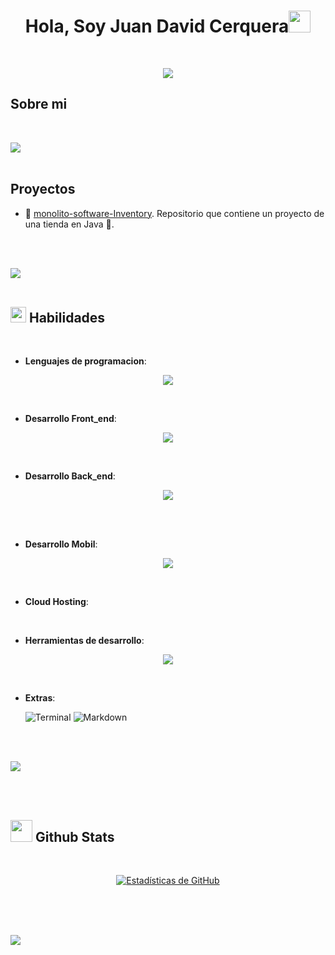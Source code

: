 
<h1 align="center"><b>Hola, Soy Juan David Cerquera</b><img src="https://media.giphy.com/media/hvRJCLFzcasrR4ia7z/giphy.gif" width="35"></h1>
<br>
<p align="center">
  <a href="https://github.com/DenverCoder1/readme-typing-svg"><img src="https://readme-typing-svg.herokuapp.com?font=Time+New+Roman&color=cyan&size=25&center=true&vCenter=true&width=600&height=100&lines=Aprendiendo+nuevas+habilidades..<3;Actitud+proactiva;Desarrollador+Backend;Desarrollador+Frontend;Desarrollador+Mobil;"></a>
</p>






	
##  **Sobre mi**


<br>

 
<img src="https://user-images.githubusercontent.com/73097560/115834477-dbab4500-a447-11eb-908a-139a6edaec5c.gif"><br><br>


##  **Proyectos**

* 📁 [monolito-software-Inventory](https://github.com/JuanDavidCerquera/monolito-software-Inventory.git).
Repositorio que contiene un proyecto de una tienda en Java 💾.



<br>
<br>

<img src="https://user-images.githubusercontent.com/73097560/115834477-dbab4500-a447-11eb-908a-139a6edaec5c.gif"><br><br>

## <img src="https://media2.giphy.com/media/QssGEmpkyEOhBCb7e1/giphy.gif?cid=ecf05e47a0n3gi1bfqntqmob8g9aid1oyj2wr3ds3mg700bl&rid=giphy.gif" width ="25"><b> Habilidades</b>
<br>

<p align="center">

-  **Lenguajes de programacion**:

<p align="center">
  <a href="https://skillicons.dev">
    <img src="https://skillicons.dev/icons?i=java,js,ts,cs,dart,py,php"/>
  </a>
</p>

<br>   
    
- **Desarrollo Front_end**:

<p align="center">
  <a href="https://skillicons.dev">
    <img src="https://skillicons.dev/icons?i=angular"/>
  </a>
</p>



<br>   
    
- **Desarrollo Back_end**:

<p align="center">
  <a href="https://skillicons.dev">
    <img src="https://skillicons.dev/icons?i=spring,dotnet"/>
  </a>
</p>
<br>

<br>   
    
- **Desarrollo Mobil**:

<p align="center">
  <a href="https://skillicons.dev">
    <img src="https://skillicons.dev/icons?i=flutter,androidstudio"/>
  </a>
</p>
<br>

- **Cloud Hosting**:


    
<br>

- **Herramientas de desarrollo**:

<p align="center">
  <a href="https://skillicons.dev">
    <img src="https://skillicons.dev/icons?i=github,vscode,azure"/>
  </a>
</p> 

<br>

- **Extras**:

    ![Terminal](https://img.shields.io/badge/Terminal-%23054020?style=for-the-badge&logo=gnu-bash&logoColor=white)
    ![Markdown](https://img.shields.io/badge/markdown-%23000000.svg?style=for-the-badge&logo=markdown&logoColor=white)   

</p>


<br>
<br>

<img src="https://user-images.githubusercontent.com/73097560/115834477-dbab4500-a447-11eb-908a-139a6edaec5c.gif"><br><br>

<br>


## <img src="https://media.giphy.com/media/iY8CRBdQXODJSCERIr/giphy.gif" width="35"><b> Github Stats </b>
<br>

<div align="center">


[![Estadísticas de GitHub](https://github-readme-stats.vercel.app/api?username=JuanDavidCerquera&show_icons=true&count_private=true)](https://github.com/JuanDavidCerquera)

</a>
</div>

<br>
<br>
<br>

<img src="https://user-images.githubusercontent.com/73097560/115834477-dbab4500-a447-11eb-908a-139a6edaec5c.gif"><br><br>

